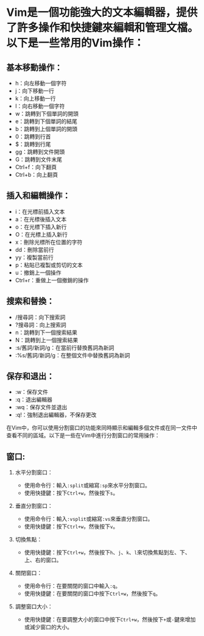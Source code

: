 # Vim是一個功能強大的文本編輯器，提供了許多操作和快捷鍵來編輯和管理文檔。以下是一些常用的Vim操作：

## 基本移動操作：
- h：向左移動一個字符
- j：向下移動一行
- k：向上移動一行
- l：向右移動一個字符
- w：跳轉到下個單詞的開頭
- e：跳轉到下個單詞的結尾
- b：跳轉到上個單詞的開頭
- 0：跳轉到行首
- $：跳轉到行尾
- gg：跳轉到文件開頭
- G：跳轉到文件末尾
- Ctrl+f：向下翻頁
- Ctrl+b：向上翻頁

## 插入和編輯操作：
- i：在光標前插入文本
- a：在光標後插入文本
- o：在光標下插入新行
- O：在光標上插入新行
- x：刪除光標所在位置的字符
- dd：刪除當前行
- yy：複製當前行
- p：粘貼已複製或剪切的文本
- u：撤銷上一個操作
- Ctrl+r：重做上一個撤銷的操作

## 搜索和替換：
- /搜尋詞：向下搜索詞
- ?搜尋詞：向上搜索詞
- n：跳轉到下一個搜索結果
- N：跳轉到上一個搜索結果
- :s/舊詞/新詞/g：在當前行替換舊詞為新詞
- :%s/舊詞/新詞/g：在整個文件中替換舊詞為新詞

## 保存和退出：
- :w：保存文件
- :q：退出編輯器
- :wq：保存文件並退出
- :q!：強制退出編輯器，不保存更改

在Vim中，你可以使用分割窗口的功能來同時顯示和編輯多個文件或在同一文件中查看不同的區域。以下是一些在Vim中進行分割窗口的常用操作：

## 窗口:
1. 水平分割窗口：
   - 使用命令行：輸入`:split`或縮寫`:sp`來水平分割窗口。
   - 使用快捷鍵：按下`Ctrl+w`，然後按下`s`。

2. 垂直分割窗口：
   - 使用命令行：輸入`:vsplit`或縮寫`:vs`來垂直分割窗口。
   - 使用快捷鍵：按下`Ctrl+w`，然後按下`v`。

3. 切換焦點：
   - 使用快捷鍵：按下`Ctrl+w`，然後按下`h`、`j`、`k`、`l`來切換焦點到左、下、上、右的窗口。

4. 關閉窗口：
   - 使用命令行：在要關閉的窗口中輸入`:q`。
   - 使用快捷鍵：在要關閉的窗口中按下`Ctrl+w`，然後按下`q`。

5. 調整窗口大小：
   - 使用快捷鍵：在要調整大小的窗口中按下`Ctrl+w`，然後按下`+`或`-`鍵來增加或減少窗口的大小。

